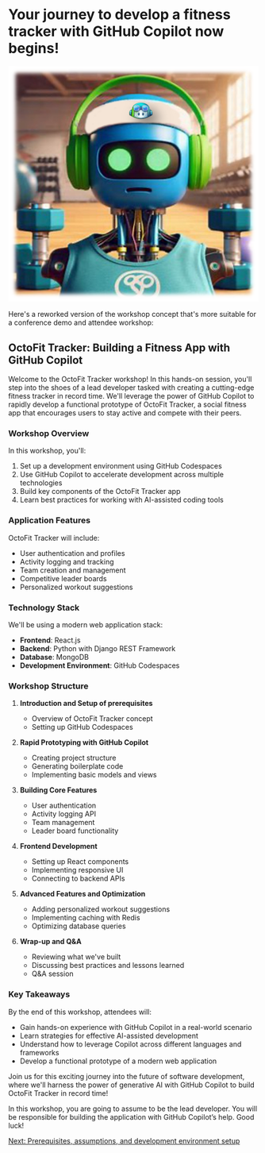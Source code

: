 # Your journey to develop a fitness tracker with GitHub Copilot now begins!

![OctoFit Tracker](../../images/octofit-tracker.png)

Here's a reworked version of the workshop concept that's more suitable for a conference demo and attendee workshop:

## OctoFit Tracker: Building a Fitness App with GitHub Copilot

Welcome to the OctoFit Tracker workshop! In this hands-on session, you'll step into the shoes of a lead developer tasked with creating a cutting-edge fitness tracker in record time. We'll leverage the power of GitHub Copilot to rapidly develop a functional prototype of OctoFit Tracker, a social fitness app that encourages users to stay active and compete with their peers.

### Workshop Overview

In this workshop, you'll:

1. Set up a development environment using GitHub Codespaces
2. Use GitHub Copilot to accelerate development across multiple technologies
3. Build key components of the OctoFit Tracker app
4. Learn best practices for working with AI-assisted coding tools

### Application Features

OctoFit Tracker will include:

- User authentication and profiles
- Activity logging and tracking
- Team creation and management
- Competitive leader boards
- Personalized workout suggestions

### Technology Stack

We'll be using a modern web application stack:

- **Frontend**: React.js
- **Backend**: Python with Django REST Framework
- **Database**: MongoDB
- **Development Environment**: GitHub Codespaces

### Workshop Structure

1. **Introduction and Setup of prerequisites**
   - Overview of OctoFit Tracker concept
   - Setting up GitHub Codespaces

2. **Rapid Prototyping with GitHub Copilot**
   - Creating project structure
   - Generating boilerplate code
   - Implementing basic models and views

3. **Building Core Features**
   - User authentication
   - Activity logging API
   - Team management
   - Leader board functionality

4. **Frontend Development**
   - Setting up React components
   - Implementing responsive UI
   - Connecting to backend APIs

5. **Advanced Features and Optimization**
   - Adding personalized workout suggestions
   - Implementing caching with Redis
   - Optimizing database queries

6. **Wrap-up and Q&A**
   - Reviewing what we've built
   - Discussing best practices and lessons learned
   - Q&A session

### Key Takeaways

By the end of this workshop, attendees will:

- Gain hands-on experience with GitHub Copilot in a real-world scenario
- Learn strategies for effective AI-assisted development
- Understand how to leverage Copilot across different languages and frameworks
- Develop a functional prototype of a modern web application

Join us for this exciting journey into the future of software development, where we'll harness the power of generative AI with GitHub Copilot to build OctoFit Tracker in record time!

In this workshop, you are going to assume to be the lead developer. You will be responsible for building the application with GitHub Copilot’s help. Good luck!

[Next: Prerequisites, assumptions, and development environment setup](../2_Prerequisites)
